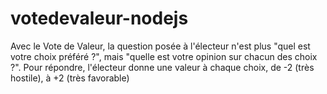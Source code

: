 votedevaleur-nodejs
===================

Avec le Vote de Valeur, la question posée à l'électeur n'est plus "quel est votre choix préféré ?", mais "quelle est votre opinion sur chacun des choix ?". Pour répondre, l'électeur donne une valeur à chaque choix, de -2 (très hostile), à +2 (très favorable)

